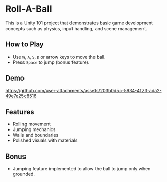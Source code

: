 # Roll-A-Ball

This is a Unity 101 project that demonstrates basic game development concepts such as physics, input handling, and scene management.

## How to Play
- Use `W`, `A`, `S`, `D` or arrow keys to move the ball.
- Press `Space` to jump (bonus feature).

## Demo

https://github.com/user-attachments/assets/203b0d5c-5934-4123-ada2-49e7e25c8516


## Features
- Rolling movement
- Jumping mechanics
- Walls and boundaries
- Polished visuals with materials

## Bonus
- Jumping feature implemented to allow the ball to jump only when grounded.
